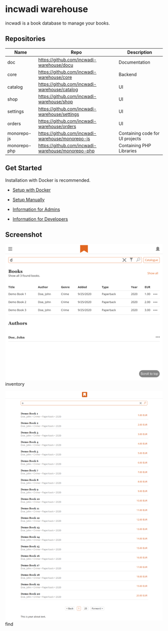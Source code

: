# incwadi warehouse

incwadi is a book database to manage your books.

## Repositories

|Name         |Repo                                                 |Description                      |
|-------------|-----------------------------------------------------|---------------------------------|
|doc          |<https://github.com/incwadi-warehouse/docu>          |Documentation                    |
|core         |<https://github.com/incwadi-warehouse/core>          |Backend                          |
|catalog      |<https://github.com/incwadi-warehouse/catalog>       |UI                               |
|shop         |<https://github.com/incwadi-warehouse/shop>          |UI                               |
|settings     |<https://github.com/incwadi-warehouse/settings>      |UI                               |
|orders       |<https://github.com/incwadi-warehouse/orders>        |UI                               |
|monorepo-js  |<https://github.com/incwadi-warehouse/monorepo-js>   |Containing code for UI projects  |
|monorepo-php |<https://github.com/incwadi-warehouse/monorepo-php>  |Containing PHP Libraries         |

## Get Started

Installation with Docker is recommended.

- [Setup with Docker](setup/docker.md)
- [Setup Manually](setup/manual.md)

- [Information for Admins](admin/)
- [Information for Developers](dev/)

## Screenshot

![inventory](screenshot-inventory.png)
inventory

![find](screenshot-find.png)
find
